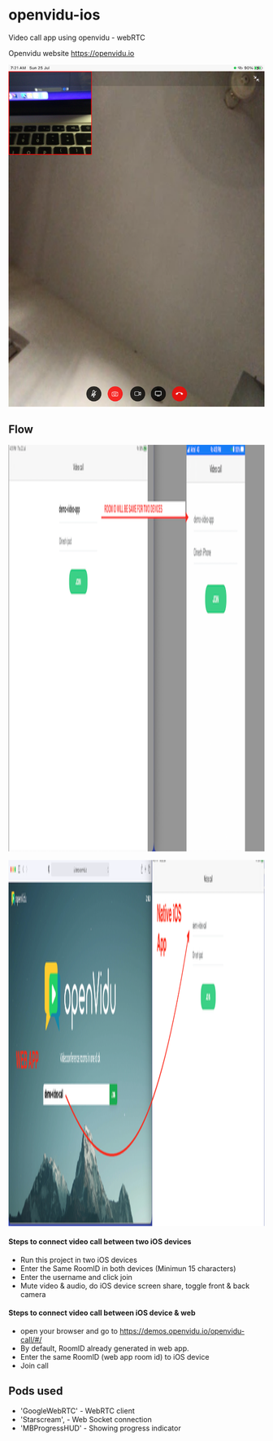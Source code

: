 # openvidu-ios
Video call app using openvidu - webRTC

Openvidu website
https://openvidu.io

[![Watch the video](./assets/3.PNG)](./assets/demo-vid.mp4)

## Flow
<p align="center">
  <img src="./assets/1.png" width="1000" height="800" title="hover text">
</p>
<p align="center">
  <img src="./assets/2.png" width="2520" height="720" title="hover text">
</p>

#### Steps to connect video call between two iOS devices
- Run this project in two iOS devices
- Enter the Same RoomID in both devices (Minimun 15 characters)
- Enter the username and click join
- Mute video & audio, do iOS device screen share, toggle front & back camera
#### Steps to connect video call between iOS device & web
- open your browser and go to https://demos.openvidu.io/openvidu-call/#/
- By default, RoomID already generated in web app.
- Enter the same RoomID (web app room id) to iOS device
- Join call


## Pods used
 - 'GoogleWebRTC' - WebRTC client
 - 'Starscream', - Web Socket connection
 - 'MBProgressHUD' - Showing progress indicator